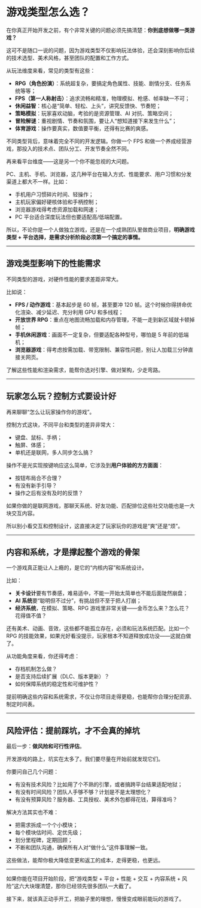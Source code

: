 # 游戏类型怎么选？

在你真正开始开发之前，有个非常关键的问题必须先搞清楚：**你到底想做哪一类游戏？**

这可不是随口一说的问题，因为游戏类型不仅影响玩法体验，还会深刻影响你后续的技术选型、美术风格，甚至团队的配置和工作方式。

从玩法维度来看，常见的类型有这些：

* **RPG（角色扮演）**：系统超复杂，要搞定角色属性、技能、剧情分支、任务系统等等；
* **FPS（第一人称射击）**：追求流畅和精准，物理模拟、枪感、帧率缺一不可；
* **休闲益智**：核心是“简单、轻松、上头”，讲究反馈快、节奏短；
* **策略模拟**：玩家喜欢动脑，考验的是资源管理、AI 对抗、策略空间；
* **冒险解谜**：重视剧情、节奏和氛围，要让人“想知道接下来发生什么”；
* **体育游戏**：操作要真实，数值要平衡，还得有比赛的爽感。

不同类型背后，意味着完全不同的开发逻辑。你做一个 FPS 和做一个养成经营游戏，那投入的技术点、团队分工、开发节奏全然不同。

再来看平台维度——这是另一个你不能忽视的大问题。

PC、主机、手机、浏览器，这几种平台在输入方式、性能要求、用户习惯和分发渠道上都大不一样。比如：

* 手机用户习惯碎片时间、轻操作；
* 主机玩家偏好硬核体验和手柄控制；
* 浏览器游戏得考虑资源加载和网速；
* PC 平台适合深度玩法但也要适配高/低端配置。

所以，不论你是一个人做独立游戏，还是在一个成熟团队里做商业项目，**明确游戏类型 + 平台选择，是需求分析阶段必须第一个搞定的事情。**

---

## 游戏类型影响下的性能需求

不同类型的游戏，对硬件性能的要求差距非常大。

比如说：

* **FPS / 动作游戏**：基本起步是 60 帧，甚至要冲 120 帧。这个时候你得拼命优化渲染、减少延迟、充分利用 GPU 和多线程；
* **开放世界 RPG**：重点在地图流畅加载和内存管理，不能一走到新区域就卡顿掉帧；
* **手机休闲游戏**：画面不一定复杂，但要适配各种型号，哪怕是 5 年前的低端机；
* **浏览器游戏**：得考虑按需加载、带宽限制、兼容性问题，别让人加载三分钟直接关网页。

了解这些性能和渲染需求，能帮你选对引擎、做对架构，少走弯路。

---

## 玩家怎么玩？控制方式要设计好

再来聊聊“怎么让玩家操作你的游戏”。

控制方式这块，不同平台和类型的差异非常大：

* 键盘、鼠标、手柄；
* 触屏、体感；
* 单机还是联网，多人同步怎么搞？

操作不是光实现按键响应这么简单，它涉及到**用户体验的方方面面**：

* 按钮布局合不合理？
* 有没有新手引导？
* 操作之后有没有及时的反馈？

如果你做的是联网游戏，那聊天系统、好友功能、匹配排位这些社交功能也是一大块交互内容。

所以别小看交互和控制设计，这直接决定了玩家玩你的游戏是“爽”还是“烦”。

---

## 内容和系统，才是撑起整个游戏的骨架

一个游戏真正能让人上瘾的，是它的“内核内容”和系统设计。

比如：

* **关卡设计**要有节奏感，难易适中，不能一开始太简单也不能后面陡然崩盘；
* **AI 系统**要“聪明但不过分”，有挑战但不至于把人打崩；
* **经济系统**，在模拟、策略、RPG 游戏里非常关键——金币怎么来？怎么花？花得值不值？

还有美术、动画、音效，这些都不能孤立存在，必须和玩法系统匹配。比如一个 RPG 的技能效果，如果光好看没提示，玩家根本不知道释放成功没——这就白做了。

从功能角度来看，你还得考虑：

* 存档机制怎么做？
* 是否支持后续扩展（DLC、版本更新）？
* 如何保障系统的稳定性和可维护性？

提前明确这些内容和系统需求，不仅让你项目走得更稳，也能帮你合理分配资源、制定时间表。

---

## 风险评估：提前踩坑，才不会真的掉坑

最后一步：**做风险和可行性评估**。

开发游戏的路上，坑实在太多了。我们要尽量在开始前就发现它们。

你要问自己几个问题：

* 有没有技术风险？比如用了个不熟的引擎，或者搞跨平台结果适配地狱；
* 有没有时间风险？团队人手够不够？计划是不是太理想化？
* 有没有预算风险？服务器、工具授权、美术外包都得花钱，算得准吗？

解决方法其实也不难：

* 把需求拆成一个个小模块；
* 每个模块估时间、定优先级；
* 划分里程碑，定期回顾；
* 不断和团队沟通，确保所有人对“做什么”这件事理解一致。

这些做法，能帮你极大降低变更和返工的成本，走得更稳，也更远。

---

如果你能在项目开始阶段，把“游戏类型 + 平台 + 性能 + 交互 + 内容系统 + 风险”这六大块理清楚，那你已经领先很多团队一大截了。

接下来，就该真正动手开工，把脑子里的理想，慢慢变成眼前能玩的游戏了。
